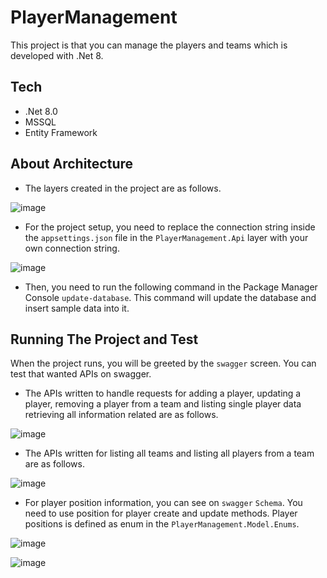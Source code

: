 # PlayerManagement
This project is that you can manage the players and teams which is developed with .Net 8.

## Tech

- .Net 8.0
- MSSQL
- Entity Framework


## About Architecture

- The layers created in the project are as follows. 

![image](https://github.com/user-attachments/assets/3d9208dd-32b9-45f8-9e52-a3dea97560ee)

- For the project setup, you need to replace the connection string inside the `appsettings.json` file in the `PlayerManagement.Api` layer with your own connection string.

![image](https://github.com/user-attachments/assets/36d63e80-344e-4609-ab01-6e95ddb96ac2)

- Then, you need to run the following command in the Package Manager Console ```update-database```. This command will update the database and insert sample data into it.
  

## Running The Project and Test

When the project runs, you will be greeted by the `swagger` screen. You can test that wanted APIs on swagger.

- The APIs written to handle requests for adding a player, updating a player, removing a player from a team and listing single player data retrieving all information related are as follows.

![image](https://github.com/user-attachments/assets/7727e35a-7ceb-492c-bba3-8ba9ea3cd2fc)


- The APIs written for listing all teams and listing all players from a team are as follows.

![image](https://github.com/user-attachments/assets/22d5165b-c39f-4324-8e02-f9ac4eea497b)


- For player position information, you can see on `swagger` `Schema`. You need to use position for player create and update methods. Player positions is defined as enum in the `PlayerManagement.Model.Enums`.
  
![image](https://github.com/user-attachments/assets/6529d384-73a8-4397-a9ad-090de23be6c4)

  
![image](https://github.com/user-attachments/assets/5a1b3a21-988c-4ea1-9ecc-b12e98172e9b)



